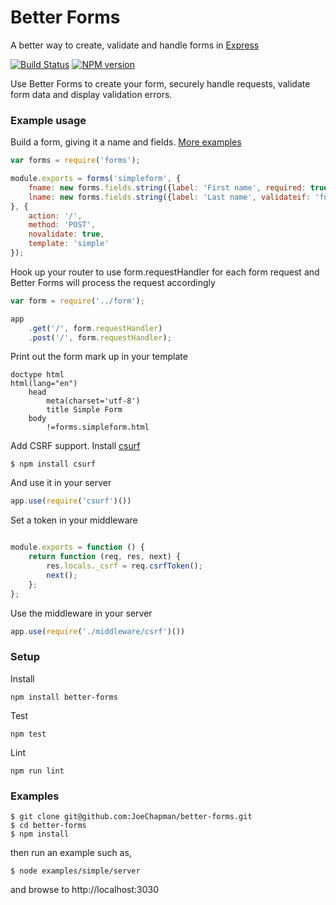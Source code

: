 Better Forms
============

A better way to create, validate and handle forms in [Express](https://github.com/expressjs)

[![Build Status](https://travis-ci.org/JoeChapman/better-forms.svg?branch=master)](https://travis-ci.org/JoeChapman/better-forms)
[![NPM version](https://badge.fury.io/js/better-forms.svg)](http://badge.fury.io/js/better-forms)

Use Better Forms to create your form, securely handle requests, validate form data and display validation errors.

### Example usage

Build a form, giving it a name and fields. [More examples](https://github.com/JoeChapman/better-forms/blob/master/DOCUMENTATION.md)

```js
var forms = require('forms');

module.exports = forms('simpleform', {
    fname: new forms.fields.string({label: 'First name', required: true}),
    lname: new forms.fields.string({label: 'Last name', validateif: 'fname'})
}, {
    action: '/',
    method: 'POST',
    novalidate: true,
    template: 'simple'
});
```

Hook up your router to use form.requestHandler for each form request and Better Forms will process the request accordingly
```js
var form = require('../form');

app
    .get('/', form.requestHandler)
    .post('/', form.requestHandler);

```

Print out the form mark up in your template
```jade
doctype html
html(lang="en")
    head
        meta(charset='utf-8')
        title Simple Form
    body
        !=forms.simpleform.html
```

Add CSRF support.
Install [csurf](https://github.com/expressjs/csurf)

```
$ npm install csurf
```
And use it in your server
```js
app.use(require('csurf')())
```

Set a token in your middleware
```js

module.exports = function () {
    return function (req, res, next) {
        res.locals._csrf = req.csrfToken();
        next();
    };
};
```
Use the middleware in your server
```js
app.use(require('./middleware/csrf')())
```


### Setup

Install
````
npm install better-forms
````

Test
````
npm test
````

Lint
````
npm run lint
````

### Examples
````
$ git clone git@github.com:JoeChapman/better-forms.git
$ cd better-forms
$ npm install
````

then run an example such as,

````
$ node examples/simple/server
````

and browse to http://localhost:3030
